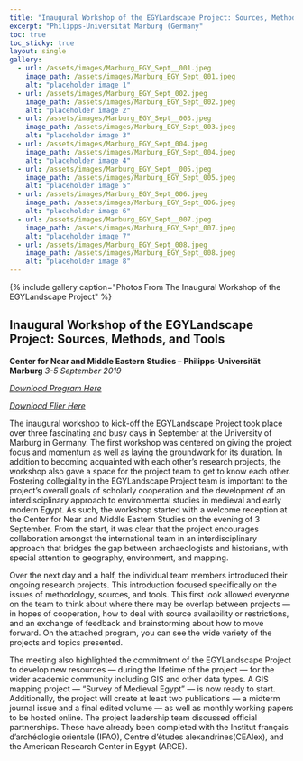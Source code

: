 ```yaml
---
title: "Inaugural Workshop of the EGYLandscape Project: Sources, Methods, and Tools - 2019"
excerpt: "Philipps-Universität Marburg (Germany"
toc: true
toc_sticky: true
layout: single
gallery:
  - url: /assets/images/Marburg_EGY_Sept__001.jpeg
    image_path: /assets/images/Marburg_EGY_Sept_001.jpeg
    alt: "placeholder image 1"
  - url: /assets/images/Marburg_EGY_Sept_002.jpeg
    image_path: /assets/images/Marburg_EGY_Sept_002.jpeg
    alt: "placeholder image 2"
  - url: /assets/images/Marburg_EGY_Sept__003.jpeg
    image_path: /assets/images/Marburg_EGY_Sept_003.jpeg
    alt: "placeholder image 3"
  - url: /assets/images/Marburg_EGY_Sept_004.jpeg
    image_path: /assets/images/Marburg_EGY_Sept_004.jpeg
    alt: "placeholder image 4"
  - url: /assets/images/Marburg_EGY_Sept__005.jpeg
    image_path: /assets/images/Marburg_EGY_Sept_005.jpeg
    alt: "placeholder image 5"
  - url: /assets/images/Marburg_EGY_Sept_006.jpeg
    image_path: /assets/images/Marburg_EGY_Sept_006.jpeg
    alt: "placeholder image 6"
  - url: /assets/images/Marburg_EGY_Sept__007.jpeg
    image_path: /assets/images/Marburg_EGY_Sept_007.jpeg
    alt: "placeholder image 7"
  - url: /assets/images/Marburg_EGY_Sept_008.jpeg
    image_path: /assets/images/Marburg_EGY_Sept_008.jpeg
    alt: "placeholder image 8"
---
```


{% include gallery caption="Photos From The Inaugural Workshop of the EGYLandscape Project" %}

## Inaugural Workshop of the EGYLandscape Project: Sources, Methods, and Tools
**Center for Near and Middle Eastern Studies – Philipps-Universität Marburg**
*3-5 September 2019*

[*Download Program Here*](https://mhshaaban.github.io/minimal-mistakes/workshops/EGYLandscape_Marburg2019_Workshop_Program.pdf)

[*Download Flier Here*](https://mhshaaban.github.io/minimal-mistakes/workshops/EGYLandscapes_Marburg_Flier.jpg)

The inaugural workshop to kick-off the EGYLandscape Project took place over three fascinating and busy days in September at the University of Marburg in Germany. The first workshop was centered on giving the project focus and momentum as well as laying the groundwork for its duration.  In addition to becoming acquainted with each other’s research projects, the workshop also gave a space for the project team to get to know each other. Fostering collegiality in the EGYLandscape Project team is important to the project’s overall goals of scholarly cooperation and the development of an interdisciplinary approach to environmental studies in medieval and early modern Egypt. As such, the workshop started with a welcome reception at the Center for Near and Middle Eastern Studies on the evening of 3 September. From the start, it was clear that the project encourages collaboration amongst the international team in an interdisciplinary approach that bridges the gap between archaeologists and historians, with special attention to geography, environment, and mapping.

Over the next day and a half, the individual team members introduced their ongoing research projects. This introduction focused specifically on the issues of methodology, sources, and tools. This first look allowed everyone on the team to think about where there may be overlap between projects — in hopes of cooperation, how to deal with source availability or restrictions, and an exchange of feedback and brainstorming about how to move forward. On the attached program, you can see the wide variety of the projects and topics presented.
	
The meeting also highlighted the commitment of the EGYLandscape Project to develop new resources — during the lifetime of the project — for the wider academic community including GIS and other data types. A GIS mapping project — “Survey of Medieval Egypt” — is now ready to start. Additionally, the project will create at least two publications — a midterm journal issue and a final edited volume — as well as monthly working papers to be hosted online. The project leadership team discussed official partnerships. These have already been completed with the Institut français d’archéologie orientale (IFAO), Centre d’études alexandrines(CEAlex), and the American Research Center in Egypt (ARCE).
